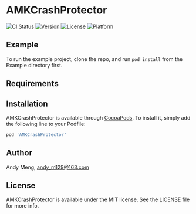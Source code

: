 # AMKCrashProtector

[![CI Status](https://img.shields.io/travis/AndyM129/AMKCrashProtector.svg?style=flat)](https://travis-ci.org/AndyM129/AMKCrashProtector)
[![Version](https://img.shields.io/cocoapods/v/AMKCrashProtector.svg?style=flat)](https://cocoapods.org/pods/AMKCrashProtector)
[![License](https://img.shields.io/cocoapods/l/AMKCrashProtector.svg?style=flat)](https://cocoapods.org/pods/AMKCrashProtector)
[![Platform](https://img.shields.io/cocoapods/p/AMKCrashProtector.svg?style=flat)](https://cocoapods.org/pods/AMKCrashProtector)

## Example

To run the example project, clone the repo, and run `pod install` from the Example directory first.

## Requirements

## Installation

AMKCrashProtector is available through [CocoaPods](https://cocoapods.org). To install
it, simply add the following line to your Podfile:

```ruby
pod 'AMKCrashProtector'
```

## Author

Andy Meng, andy_m129@163.com

## License

AMKCrashProtector is available under the MIT license. See the LICENSE file for more info.
